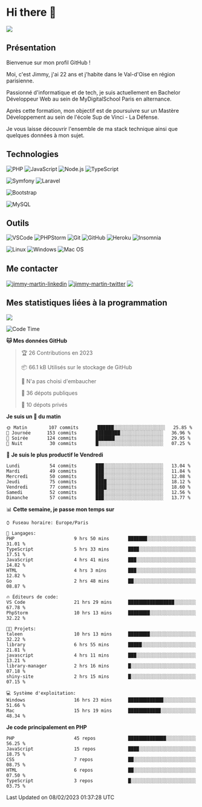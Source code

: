 # Hi there 👋

![](https://komarev.com/ghpvc/?username=jimmy-martin&color=1a1b27)

<!--
**jimmy-martin/jimmy-martin** is a ✨ _special_ ✨ repository because its `README.md` (this file) appears on your GitHub profile.

Here are some ideas to get you started:

- 🔭 I’m currently working on ...
- 🌱 I’m currently learning ...
- 👯 I’m looking to collaborate on ...
- 🤔 I’m looking for help with ...
- 💬 Ask me about ...
- 📫 How to reach me: ...
- 😄 Pronouns: ...
- ⚡ Fun fact: ...
-->

## Présentation

Bienvenue sur mon profil GitHub !

Moi, c'est Jimmy, j'ai 22 ans et j'habite dans le Val-d'Oise en région parisienne.

Passionné d'informatique et de tech, je suis actuellement en Bachelor Développeur Web au sein de MyDigitalSchool Paris en alternance.

Après cette formation, mon objectif est de poursuivre sur un Mastère Développement au sein de l'école Sup de Vinci - La Défense.

Je vous laisse découvrir l'ensemble de ma stack technique ainsi que quelques données à mon sujet.

## Technologies

<div>

![PHP](https://img.shields.io/badge/PHP-777BB4?style=for-the-badge&logo=php&logoColor=white) ![JavaScript](https://img.shields.io/badge/JavaScript-F7DF1E?style=for-the-badge&logo=javascript&logoColor=black) ![Node.js](https://img.shields.io/badge/Node.js-43853D?style=for-the-badge&logo=node.js&logoColor=white) ![TypeScript](https://img.shields.io/badge/TypeScript-007ACC?style=for-the-badge&logo=typescript&logoColor=white)

</div>
<div>

![Symfony](https://img.shields.io/badge/Symfony-092E20?style=for-the-badge&logo=symfony&logoColor=white) ![Laravel](https://img.shields.io/badge/Laravel-FF2D20?style=for-the-badge&logo=laravel&logoColor=white)

</div>
<div>

![Bootstrap](https://img.shields.io/badge/Bootstrap-563D7C?style=for-the-badge&logo=bootstrap&logoColor=white)

</div>
<div>

![MySQL](https://img.shields.io/badge/MySQL-4479A1?style=for-the-badge&logo=mysql&logoColor=white)

</div>

## Outils

![VSCode](https://img.shields.io/badge/VSCode-007ACC?style=for-the-badge&logo=visual-studio-code&logoColor=white)
![PHPStorm](http://img.shields.io/badge/-PHPStorm-181717?style=for-the-badge&logo=phpstorm&logoColor=white)
![Git](https://img.shields.io/badge/Git-E44C30?style=for-the-badge&logo=git&logoColor=white)
![GitHub](https://img.shields.io/badge/GitHub-100000?style=for-the-badge&logo=github&logoColor=white)
![Heroku](https://img.shields.io/badge/Heroku-6762a6?style=for-the-badge&logo=heroku&logoColor=white)
![Insomnia](https://img.shields.io/badge/Insomnia-5600cd?style=for-the-badge&logo=insomnia&logoColor=white)

![Linux](https://img.shields.io/badge/Linux-FCC624?style=for-the-badge&logo=linux&logoColor=white)
![Windows](https://img.shields.io/badge/Windows-0078D6?style=for-the-badge&logo=windows&logoColor=white)
![Mac OS](https://img.shields.io/badge/mac%20os-000000?style=for-the-badge&logo=apple&logoColor=white)

## Me contacter

<p>
<a href="https://www.linkedin.com/in/jimmy-martin-dev/" target="blank"><img align="center" src="https://img.shields.io/badge/-LinkedIn-0077B5?style=for-the-badge&logo=Linkedin&logoColor=white&link=https://www.linkedin.com/in/jimmy-martin-dev/" alt="jimmy-martin-linkedin"/></a>
<a href="https://twitter.com/jimmydev_" target="blank"><img align="center" src="https://img.shields.io/badge/-Twitter-1DA1F2?style=for-the-badge&logo=Twitter&logoColor=white&link=https://twitter.com/jimmydev_" alt="jimmy-martin-twitter"/></a>
 <a href="mailto:jimmy.martin952@gmail.com" target="blank"><img align="center" src="https://img.shields.io/badge/gmail-D14836?style=for-the-badge&logo=gmail&logoColor=white" /></a>
</p>

## Mes statistiques liées à la programmation

<a href="https://github-readme-stats.vercel.app/api/top-langs/?username=jimmy-martin&layout=compact">
  <img align="center" src="https://github-readme-stats.vercel.app/api/top-langs/?username=jimmy-martin&layout=compact"/>
</a>



<!--START_SECTION:waka-->
![Code Time](http://img.shields.io/badge/Code%20Time-1%2C479%20hrs%2035%20mins-blue)

**🐱 Mes données GitHub** 

> 🏆 26 Contributions en 2023
 > 
> 📦 66.1 kB Utilisés sur le stockage de GitHub 
 > 
> 🚫 N'a pas choisi d'embaucher
 > 
> 📜 36 dépots publiques 
 > 
> 🔑 10 dépots privés  
 > 
**Je suis un 🐤 du matin** 

```text
🌞 Matin        107 commits       ██████░░░░░░░░░░░░░░░░░░░   25.85 % 
🌆 Journée      153 commits       █████████░░░░░░░░░░░░░░░░   36.96 % 
🌃 Soirée       124 commits       ███████░░░░░░░░░░░░░░░░░░   29.95 % 
🌙 Nuit          30 commits       █░░░░░░░░░░░░░░░░░░░░░░░░   07.25 % 

```
📅 **Je suis le plus productif le Vendredi** 

```text
Lundi           54 commits       ███░░░░░░░░░░░░░░░░░░░░░░   13.04 % 
Mardi           49 commits       ███░░░░░░░░░░░░░░░░░░░░░░   11.84 % 
Mercredi        50 commits       ███░░░░░░░░░░░░░░░░░░░░░░   12.08 % 
Jeudi           75 commits       ████░░░░░░░░░░░░░░░░░░░░░   18.12 % 
Vendredi        77 commits       ████░░░░░░░░░░░░░░░░░░░░░   18.60 % 
Samedi          52 commits       ███░░░░░░░░░░░░░░░░░░░░░░   12.56 % 
Dimanche        57 commits       ███░░░░░░░░░░░░░░░░░░░░░░   13.77 % 

```


📊 **Cette semaine, je passe mon temps sur** 

```text
⌚︎ Fuseau horaire: Europe/Paris

💬 Langages: 
PHP                      9 hrs 50 mins       ███████░░░░░░░░░░░░░░░░░░   31.01 % 
TypeScript               5 hrs 33 mins       ████░░░░░░░░░░░░░░░░░░░░░   17.51 % 
JavaScript               4 hrs 41 mins       ███░░░░░░░░░░░░░░░░░░░░░░   14.82 % 
HTML                     4 hrs 3 mins        ███░░░░░░░░░░░░░░░░░░░░░░   12.82 % 
Go                       2 hrs 48 mins       ██░░░░░░░░░░░░░░░░░░░░░░░   08.87 % 

🔥 Éditeurs de code: 
VS Code                  21 hrs 29 mins      █████████████████░░░░░░░░   67.78 % 
PhpStorm                 10 hrs 13 mins      ████████░░░░░░░░░░░░░░░░░   32.22 % 

🐱‍💻 Projets: 
taleen                   10 hrs 13 mins      ████████░░░░░░░░░░░░░░░░░   32.22 % 
library                  6 hrs 55 mins       █████░░░░░░░░░░░░░░░░░░░░   21.81 % 
javascript               4 hrs 11 mins       ███░░░░░░░░░░░░░░░░░░░░░░   13.21 % 
library-manager          2 hrs 16 mins       █░░░░░░░░░░░░░░░░░░░░░░░░   07.18 % 
shiny-site               2 hrs 15 mins       █░░░░░░░░░░░░░░░░░░░░░░░░   07.15 % 

💻 Système d'exploitation: 
Windows                  16 hrs 23 mins      █████████████░░░░░░░░░░░░   51.66 % 
Mac                      15 hrs 19 mins      ████████████░░░░░░░░░░░░░   48.34 % 

```

**Je code principalement en PHP** 

```text
PHP                      45 repos            ██████████████░░░░░░░░░░░   56.25 % 
JavaScript               15 repos            ████░░░░░░░░░░░░░░░░░░░░░   18.75 % 
CSS                      7 repos             ██░░░░░░░░░░░░░░░░░░░░░░░   08.75 % 
HTML                     6 repos             ██░░░░░░░░░░░░░░░░░░░░░░░   07.50 % 
TypeScript               3 repos             █░░░░░░░░░░░░░░░░░░░░░░░░   03.75 % 

```



 Last Updated on 08/02/2023 01:37:28 UTC
<!--END_SECTION:waka-->


